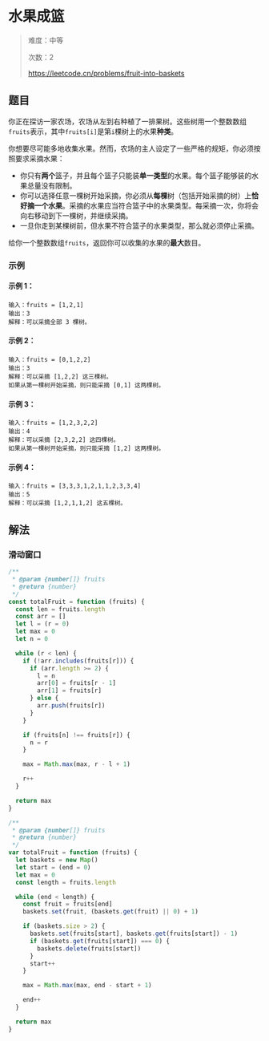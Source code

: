# 水果成篮

> 难度：中等
>
> 次数：2
>
> https://leetcode.cn/problems/fruit-into-baskets

## 题目

你正在探访一家农场，农场从左到右种植了一排果树。这些树用一个整数数组`fruits`表示，其中`fruits[i]`是第`i`棵树上的水果**种类**。

你想要尽可能多地收集水果。然而，农场的主人设定了一些严格的规矩，你必须按照要求采摘水果：

- 你只有**两个**篮子，并且每个篮子只能装**单一类型**的水果。每个篮子能够装的水果总量没有限制。
- 你可以选择任意一棵树开始采摘，你必须从**每棵**树（包括开始采摘的树）上**恰好摘一个水果**。采摘的水果应当符合篮子中的水果类型。每采摘一次，你将会向右移动到下一棵树，并继续采摘。
- 一旦你走到某棵树前，但水果不符合篮子的水果类型，那么就必须停止采摘。

给你一个整数数组`fruits`，返回你可以收集的水果的**最大**数目。

### 示例

#### 示例 1：

```
输入：fruits = [1,2,1]
输出：3
解释：可以采摘全部 3 棵树。
```

#### 示例 2：

```
输入：fruits = [0,1,2,2]
输出：3
解释：可以采摘 [1,2,2] 这三棵树。
如果从第一棵树开始采摘，则只能采摘 [0,1] 这两棵树。
```

#### 示例 3：

```
输入：fruits = [1,2,3,2,2]
输出：4
解释：可以采摘 [2,3,2,2] 这四棵树。
如果从第一棵树开始采摘，则只能采摘 [1,2] 这两棵树。
```

#### 示例 4：

```
输入：fruits = [3,3,3,1,2,1,1,2,3,3,4]
输出：5
解释：可以采摘 [1,2,1,1,2] 这五棵树。
```

## 解法

### 滑动窗口

```javascript
/**
 * @param {number[]} fruits
 * @return {number}
 */
const totalFruit = function (fruits) {
  const len = fruits.length
  const arr = []
  let l = (r = 0)
  let max = 0
  let n = 0

  while (r < len) {
    if (!arr.includes(fruits[r])) {
      if (arr.length >= 2) {
        l = n
        arr[0] = fruits[r - 1]
        arr[1] = fruits[r]
      } else {
        arr.push(fruits[r])
      }
    }

    if (fruits[n] !== fruits[r]) {
      n = r
    }

    max = Math.max(max, r - l + 1)

    r++
  }

  return max
}
```

```javascript
/**
 * @param {number[]} fruits
 * @return {number}
 */
var totalFruit = function (fruits) {
  let baskets = new Map()
  let start = (end = 0)
  let max = 0
  const length = fruits.length

  while (end < length) {
    const fruit = fruits[end]
    baskets.set(fruit, (baskets.get(fruit) || 0) + 1)

    if (baskets.size > 2) {
      baskets.set(fruits[start], baskets.get(fruits[start]) - 1)
      if (baskets.get(fruits[start]) === 0) {
        baskets.delete(fruits[start])
      }
      start++
    }

    max = Math.max(max, end - start + 1)

    end++
  }

  return max
}
```
